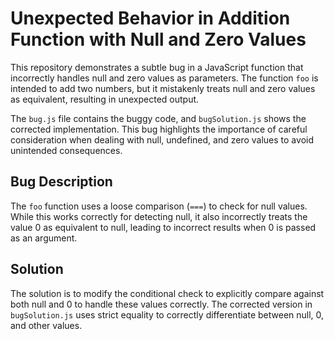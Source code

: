 # Unexpected Behavior in Addition Function with Null and Zero Values
This repository demonstrates a subtle bug in a JavaScript function that incorrectly handles null and zero values as parameters. The function `foo` is intended to add two numbers, but it mistakenly treats null and zero values as equivalent, resulting in unexpected output.

The `bug.js` file contains the buggy code, and `bugSolution.js` shows the corrected implementation.  This bug highlights the importance of careful consideration when dealing with null, undefined, and zero values to avoid unintended consequences.

## Bug Description
The `foo` function uses a loose comparison (`===`) to check for null values. While this works correctly for detecting null, it also incorrectly treats the value 0 as equivalent to null, leading to incorrect results when 0 is passed as an argument.

## Solution
The solution is to modify the conditional check to explicitly compare against both null and 0 to handle these values correctly. The corrected version in `bugSolution.js` uses strict equality to correctly differentiate between null, 0, and other values.